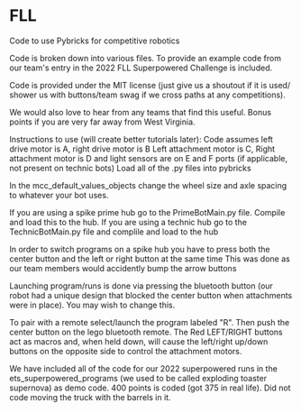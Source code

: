 # FLL
Code to use Pybricks for competitive robotics


Code is broken down into various files. To provide an example code from our 
team's entry in the 2022 FLL Superpowered Challenge is included. 


Code is provided under the MIT license (just give us a shoutout if it is used/
shower us with buttons/team swag if we cross paths at any competitions).

We would also love to hear from any teams that find this useful. Bonus points 
if you are very far away from West Virginia. 




Instructions to use (will create better tutorials later):
Code assumes left drive motor is A, right drive motor is B
Left attachment motor is C, Right attachment motor is D
and light sensors are on E and F ports (if applicable, not present on technic bots)
Load all of the .py files into pybricks

In the mcc_default_values_objects change the wheel size and axle spacing to whatever your bot uses. 

If you are using a spike prime hub go to the PrimeBotMain.py file. Compile and load this to the hub.
If you are using a technic hub go to the TechnicBotMain.py file and complile and load to the hub



In order to switch programs on a spike hub you have to press both the center button and the left or right button at the same time
This was done as our team members would accidently bump the arrow buttons

Launching program/runs is done via pressing the bluetooth button (our robot had a unique design that blocked the center button when attachments were in place). You may wish to change this. 

To pair with a remote select/launch the program labeled "R". Then push the center button on the lego bluetooth remote. The Red LEFT/RIGHT buttons act as macros and, when held down, will cause
the left/right up/down buttons on the opposite side to control the attachment motors. 


We have included all of the code for our 2022 superpowered runs in the ets_superpowered_programs (we used to be called exploding toaster supernova) as demo code. 400 points is coded (got 375 in real life).
Did not code moving the truck with the barrels in it. 
